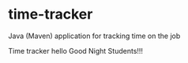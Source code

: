 # time-tracker
Java (Maven) application for tracking time on the job

Time tracker
hello 
Good Night Students!!!
